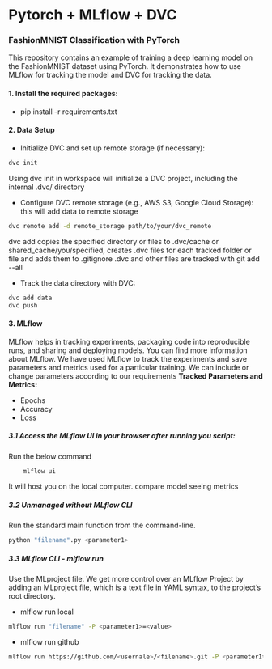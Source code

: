 # Pytorch + MLflow + DVC 
### FashionMNIST Classification with PyTorch

This repository contains an example of training a deep learning model on the FashionMNIST dataset using PyTorch. It demonstrates how to use MLflow for tracking the model and DVC for tracking the data. 

#### 1. Install the required packages:
- pip install -r requirements.txt

#### 2. Data Setup
- Initialize DVC and set up remote storage (if necessary):
 ```sh
dvc init
```
Using dvc init in workspace will initialize a DVC project, including the internal .dvc/ directory

- Configure DVC remote storage (e.g., AWS S3, Google Cloud Storage):
this will add data to remote storage
 ```sh
dvc remote add -d remote_storage path/to/your/dvc_remote
```
dvc add copies the specified directory or files to .dvc/cache or shared_cache/you/specified, creates .dvc files for each tracked folder or file and adds them to .gitignore
.dvc and other files are tracked with git add --all

- Track the data directory with DVC:
 ```sh
dvc add data
dvc push
```

#### 3. MLflow
MLflow helps in tracking experiments, packaging code into reproducible runs, and sharing and deploying models. You can find more information about MLflow. We have used MLflow to track the experiments and save parameters and metrics used for a particular training. We can include or change parameters according to our requirements
**Tracked Parameters and Metrics:**
- Epochs
- Accuracy
- Loss

##### 3.1 Access the MLflow UI in your browser after running you script:
Run  the below command
```sh
    mlflow ui
```
It will host you on the local computer. compare model seeing metrics


##### 3.2 Unmanaged without MLflow CLI
Run the standard main function from the command-line.
 ```sh
python "filename".py <parameter1>
```

##### 3.3 MLflow CLI - mlflow run
Use the MLproject file. We get more control over an MLflow Project by adding an MLproject file, which is a text file in YAML syntax, to the project’s root directory.

- mlflow run local
 ```sh
mlflow run "filename" -P <parameter1>=<value>
```
- mlflow run github
 ```sh
mlflow run https://github.com/<usernale>/<filename>.git -P <parameter1>=<value>
```

 
